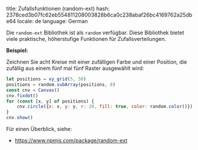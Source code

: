 title: Zufallsfunktionen (random-ext)
hash: 2378ced3b07fc62eb554811208003828b6ca0c238abaf26bc4169762a25dbe64
locale: de
language: German

Die `random-ext` Bibliothek ist als `random` verfügbar. Diese Bibliothek bietet viele praktische, höherstufige Funktionen für Zufallsverteilungen.

__Beispiel:__

Zeichnen Sie acht Kreise mit einer zufälligen Farbe und einer Position, die zufällig aus einem fünf mal fünf Raster ausgewählt wird:

```js
let positions = xy_grid(5, 50)
positions = random.subArray(positions, 8)
const cnv = Canvas()
cnv.fixdot()
for (const [x, y] of positions) {
    cnv.circle({x: x, y: y, r: 20, fill: true, color: random.color()})
}
cnv.show()
```

Für einen Überblick, siehe:

- <https://www.npmjs.com/package/random-ext>

